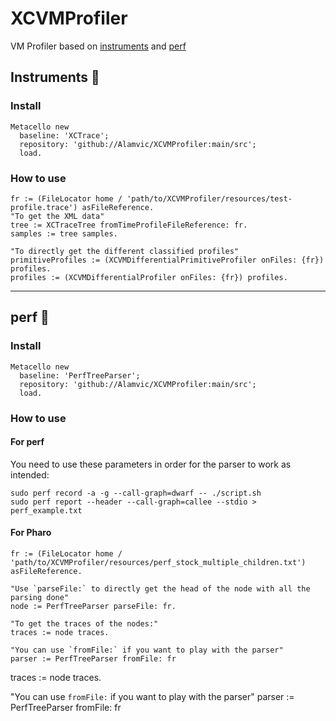 # XCVMProfiler
VM Profiler based on [instruments](https://help.apple.com/instruments/mac/current/#/dev7b09c84f5) and [perf](https://perf.wiki.kernel.org/)

## Instruments 🍎
### Install
```smalltalk
Metacello new
  baseline: 'XCTrace';
  repository: 'github://Alamvic/XCVMProfiler:main/src';
  load.
```

### How to use
```smalltalk
fr := (FileLocator home / 'path/to/XCVMProfiler/resources/test-profile.trace') asFileReference.
"To get the XML data"
tree := XCTraceTree fromTimeProfileFileReference: fr.
samples := tree samples.

"To directly get the different classified profiles"
primitiveProfiles := (XCVMDifferentialPrimitiveProfiler onFiles: {fr}) profiles.
profiles := (XCVMDifferentialProfiler onFiles: {fr}) profiles.
```
---
## perf 🐧
### Install
```smalltalk
Metacello new
  baseline: 'PerfTreeParser';
  repository: 'github://Alamvic/XCVMProfiler:main/src';
  load.
```

### How to use
#### For perf
You need to use these parameters in order for the parser to work as intended:
```console
sudo perf record -a -g --call-graph=dwarf -- ./script.sh
sudo perf report --header --call-graph=callee --stdio > perf_example.txt
```

#### For Pharo
```smalltalk
fr := (FileLocator home / 'path/to/XCVMProfiler/resources/perf_stock_multiple_children.txt') asFileReference.

"Use `parseFile:` to directly get the head of the node with all the parsing done"
node := PerfTreeParser parseFile: fr.

"To get the traces of the nodes:"
traces := node traces.

"You can use `fromFile:` if you want to play with the parser"
parser := PerfTreeParser fromFile: fr
```
traces := node traces.

"You can use `fromFile:` if you want to play with the parser"
parser := PerfTreeParser fromFile: fr
```
